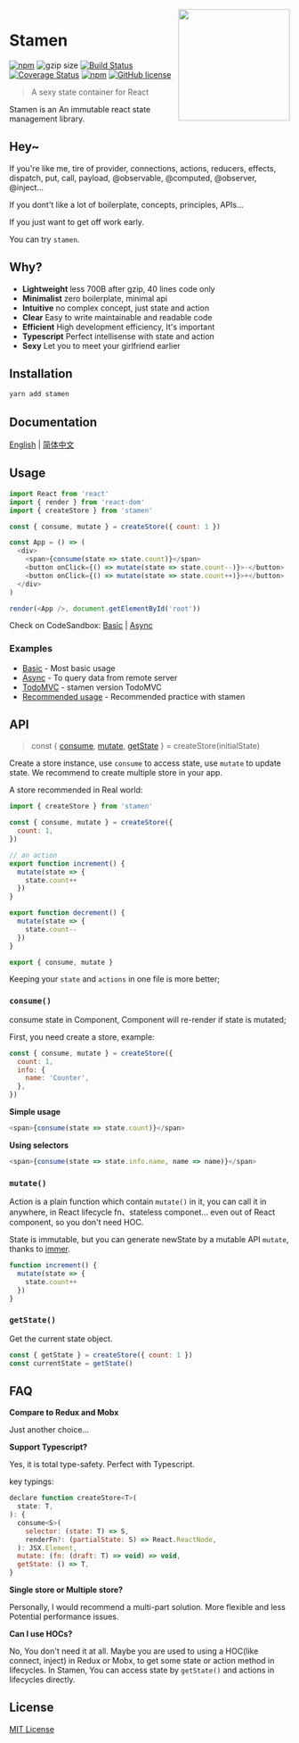 <img src="http://forsigner.com/images/stamen-logo.jpg" height="200px" align="right"/>

# Stamen

[![npm](https://img.shields.io/npm/v/stamen.svg)](https://www.npmjs.com/package/stamen) ![gzip size](https://img.shields.io/badge/gzip%20size-638%20B-44cc11.svg) [![Build Status](https://travis-ci.org/forsigner/stamen.svg?branch=master)](https://travis-ci.org/forsigner/stamen) [![Coverage Status](https://coveralls.io/repos/github/forsigner/stamen/badge.svg?branch=master)](https://coveralls.io/github/forsigner/stamen?branch=master)
[![npm](https://img.shields.io/badge/TypeScript-%E2%9C%93-007ACC.svg)](https://www.typescriptlang.org/) [![GitHub license](https://img.shields.io/github/license/forsigner/stamen.svg)](https://github.com/forsigner/stamen/blob/master/LICENSE)

> A sexy state container for React

Stamen is an An immutable react state management library.

## Hey~

If you're like me, tire of
provider, connections, actions, reducers, effects, dispatch, put, call, payload, @observable, @computed, @observer, @inject...

If you dont't like a lot of boilerplate, concepts, principles, APIs...

If you just want to get off work early.

You can try `stamen`.

## Why?

- **Lightweight** less 700B after gzip, 40 lines code only
- **Minimalist** zero boilerplate, minimal api
- **Intuitive** no complex concept, just state and action
- **Clear** Easy to write maintainable and readable code
- **Efficient** High development efficiency, It's important
- **Typescript** Perfect intellisense with state and action
- **Sexy** Let you to meet your girlfriend earlier

## Installation

```sh
yarn add stamen
```

## Documentation

[English](http://forsigner.com/stamen/#/) | [简体中文](http://forsigner.com/stamen-zh-cn/#/)

## Usage

```js
import React from 'react'
import { render } from 'react-dom'
import { createStore } from 'stamen'

const { consume, mutate } = createStore({ count: 1 })

const App = () => (
  <div>
    <span>{consume(state => state.count)}</span>
    <button onClick={() => mutate(state => state.count--)}>-</button>
    <button onClick={() => mutate(state => state.count++)}>+</button>
  </div>
)

render(<App />, document.getElementById('root'))
```

Check on CodeSandbox: [Basic](https://codesandbox.io/s/0vrrlkjx5w) | [Async](https://codesandbox.io/s/kmq65p3l97)

### Examples

- [Basic](https://github.com/forsigner/stamen/tree/master/examples/basic) - Most basic usage
- [Async](https://github.com/forsigner/stamen/tree/master/examples/async) - To query data from remote server
- [TodoMVC](https://github.com/forsigner/stamen/tree/master/examples/todomvc) - stamen version TodoMVC
- [Recommended usage](https://github.com/forsigner/stamen/tree/master/examples/recommended-usage) - Recommended practice with stamen

## API

> const { [consume](#consume), [mutate](#mutate), [getState](#getstate) } = createStore(initialState)

Create a store instance, use `consume` to access state, use `mutate` to update state. We recommend to create multiple store in your app.

A store recommended in Real world:

```js
import { createStore } from 'stamen'

const { consume, mutate } = createStore({
  count: 1,
})

// an action
export function increment() {
  mutate(state => {
    state.count++
  })
}

export function decrement() {
  mutate(state => {
    state.count--
  })
}

export { consume, mutate }
```

Keeping your `state` and `actions` in one file is more better;

### `consume()`

consume state in Component, Component will re-render if state is mutated;

First, you need create a store, example:

```js
const { consume, mutate } = createStore({
  count: 1,
  info: {
    name: 'Counter',
  },
})
```

**Simple usage**

```js
<span>{consume(state => state.count)}</span>
```

**Using selectors**

```js
<span>{consume(state => state.info.name, name => name)}</span>
```

### `mutate()`

Action is a plain function which contain `mutate()` in it, you can call it in anywhere, in React lifecycle fn、stateless componet... even out of React component, so you don't need HOC.

State is immutable, but you can generate newState by a mutable API `mutate`, thanks to [immer](https://github.com/mweststrate/immer).

```js
function increment() {
  mutate(state => {
    state.count++
  })
}
```

### `getState()`

Get the current state object.

```js
const { getState } = createStore({ count: 1 })
const currentState = getState()
```

## FAQ

**Compare to Redux and Mobx**

Just another choice...

**Support Typescript?**

Yes, it is total type-safety. Perfect with Typescript.

key typings:

```js
declare function createStore<T>(
  state: T,
): {
  consume<S>(
    selector: (state: T) => S,
    renderFn?: (partialState: S) => React.ReactNode,
  ): JSX.Element,
  mutate: (fn: (draft: T) => void) => void,
  getState: () => T,
}
```

**Single store or Multiple store?**

Personally, I would recommend a multi-part solution. More flexible and less Potential performance issues.

**Can I use HOCs?**

No, You don't need it at all. Maybe you are used to using a HOC(like connect, inject) in Redux or Mobx, to get some state or action method in lifecycles. In Stamen, You can access state by `getState()` and actions in lifecycles directly.

## License

[MIT License](https://github.com/forsigner/stamen/blob/master/LICENSE)
